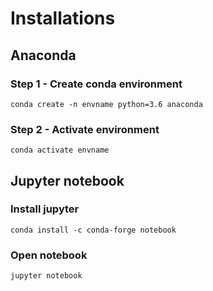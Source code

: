 # Installations
## Anaconda

### Step 1 - Create conda environment

```conda create -n envname python=3.6 anaconda```

### Step 2 - Activate environment

```conda activate envname```

## Jupyter notebook

### Install jupyter

```conda install -c conda-forge notebook```

### Open notebook

```jupyter notebook```
